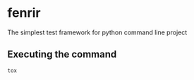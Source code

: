 # fenrir
The simplest test framework for python command line project


## Executing the command
```
tox
```